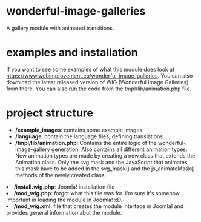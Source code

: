 # wonderful-image-galleries
A gallery module with animated transitions.

# examples and installation
If you want to see some examples of what this module does look at https://www.webimprovement.eu/wonderful-image-galleries. You can also download the latest released version of WIG (Wonderful Image Galleries) from there. You can also run the code from the tmpl/lib/animation.php file.
# project structure
<ul>
 <li><b>/example_images</b>: contains some example images</li>
 <li><b>/language</b>: contain the language files, defining translations</li>
 <li><b>/tmpl/lib/animation.php</b>: Contains the entire logic of the wonderful-image-gallery generation. Also contains all different animation types. New animation types are made by creating a new class that extends the Animation class. Only the svg mask and the JavaScript that animates this mask have to be added in the svg_mask() and the js_animateMask() methods of the newly created class.</li>
 </ul>
  <li><b>/install.wig.php</b>: Joomla! installation file</li>
  <li><b>/mod_wig.php</b>: forgot what this file was for. I'm sure it's somehow important in loading the module in Joomla! xD.</li>
  <li><b>/mod_wig.xml</b>: file that creates the module interface in Joomla! and provides general information abut the module.</li>
</ul>
